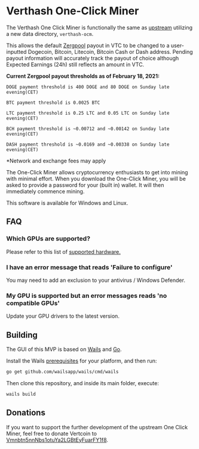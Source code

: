 # Verthash One-Click Miner

The Verthash One Click Miner is functionally the same as [upstream](https://github.com/vertcoin-project/one-click-miner-vnext) utilizing a new data directory, `verthash-ocm`.

This allows the default [Zergpool](https://zergpool.com/site/faq) payout in VTC to be changed to a user-inputted Dogecoin, Bitcoin, Litecoin, Bitcoin Cash or Dash address. Pending payout information will accurately track the payout of choice although Expected Earnings (24h) still reflects an amount in VTC.


**Current Zergpool payout thresholds as of February 18, 2021:**

`DOGE payment threshold is 400 DOGE and 80 DOGE on Sunday late evening(CET)`

`BTC payment threshold is 0.0025 BTC`

`LTC payment threshold is 0.25 LTC and 0.05 LTC on Sunday late evening(CET)`

`BCH payment threshold is ~0.00712 and ~0.00142 on Sunday late evening(CET)`

`DASH payment threshold is ~0.0169 and ~0.00338 on Sunday late evening(CET)`

*Network and exchange fees may apply

The One-Click Miner allows cryptocurrency enthusiasts to get into mining with minimal effort. When you download the One-Click Miner, you will be asked to provide a password for your (built in) wallet. It will then immediately commence mining.

This software is available for Windows and Linux.

## FAQ

### Which GPUs are supported?

Please refer to this list of [supported hardware.](https://github.com/CryptoGraphics/VerthashMiner#supported-hardware)

### I have an error message that reads 'Failure to configure'

You may need to add an exclusion to your antivirus / Windows Defender.

### My GPU is supported but an error messages reads 'no compatible GPUs'

Update your GPU drivers to the latest version.


## Building

The GUI of this MVP is based on [Wails](https://wails.app) and [Go](https://golang.org/).

Install the Wails [prerequisites](https://wails.app/home.html#prerequisites) for your platform, and then run:

```bash
go get github.com/wailsapp/wails/cmd/wails
```

Then clone this repository, and inside its main folder, execute:

```bash
wails build
```

## Donations

If you want to support the further development of the upstream One Click Miner, feel free to donate Vertcoin to [Vmnbtn5nnNbs1otuYa2LGBtEyFuarFY1f8](https://insight.vertcoin.org/address/Vmnbtn5nnNbs1otuYa2LGBtEyFuarFY1f8).

